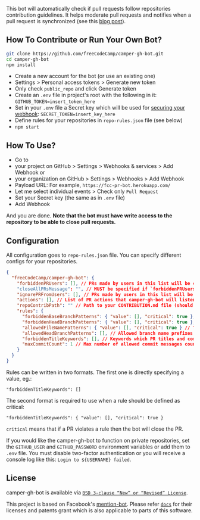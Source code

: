 This bot will automatically check if pull requests follow repositories contribution guidelines. It helps moderate pull requests and notifies when a pull request is synchronized (see this [blog post](https://github.com/blog/964-all-of-the-hooks)).

## How To Contribute or Run Your Own Bot?

```bash
git clone https://github.com/freeCodeCamp/camper-gh-bot.git
cd camper-gh-bot
npm install
```

-  Create a new account for the bot (or use an existing one)
-  Settings > Personal access tokens > Generate new token
-  Only check `public_repo` and click Generate token
-  Create an `.env` file in project's root with the following in it:
`GITHUB_TOKEN=insert_token_here`
-  Set in your `.env` file a Secret key which will be used for [securing your webhook](https://developer.github.com/webhooks/securing/):
`SECRET_TOKEN=insert_key_here`
- Define rules for your repositories in `repo-rules.json` file (see below)
-  `npm start`

## How To Use?

- Go to
 - your project on GitHub > Settings > Webhooks & services > Add Webhook or
 - your organization on GitHub > Settings > Webhooks > Add Webhook
- Payload URL: For example, `https://fcc-pr-bot.herokuapp.com/`
- Let me select individual events > Check only `Pull Request`
- Set your Secret key (the same as in `.env` file)
- Add Webhook

And you are done. **Note that the bot must have write access to the repository to be able to close pull requests.**

## Configuration

All configuration goes to `repo-rules.json` file. You can specify different configs for your repositories.

```json
{
  "freeCodeCamp/camper-gh-bot": {
    "forbiddenPRUsers": [], // PRs made by users in this list will be closed. To close PRs from EVERYONE (except for users in the `ignorePRFromUsers` list) add an asterisk to this array: `"forbiddenPRUsers": ["*"]`
    "closeAllPRsMessage": "", // MUST be specified if `forbiddenPRUsers` array contains a star sumbol (see above)
    "ignorePRFromUsers": [], // PRs made by users in this list will be ignored
    "actions": [], // List of PR actions that camper-gh-bot will listen to
    "repoContribPath": "" // Path to your CONTRIBUTION.md file (should start with a slash, for example, /blob/master/.github/CONTRIBUTING.md)
    "rules": {
      "forbiddenBaseBranchPatterns": { "value": [], "critical": true }, // Do not open PR's against branches from this list
      "forbiddenHeadBranchPatterns": { "value": [], "critical": true }, // Do not open PR's from branches in this list
      "allowedFileNamePatterns": { "value": [], "critical": true } // Test all filenames against this (for expamle, "[\\w\\d-]+\\.md$"]). Close the PR if not all filenames satisfy this rule
      "allowedHeadBranchPatterns": [], // Allowed branch name prefixes
      "forbiddenTitleKeywords": [], // Keywords which PR titles and commit messages should not contain
      "maxCommitCount": 1 // Max number of allowed commit messages count. If exceeded, bot will ask to squash commits.
    }
  }
}
```

Rules can be written in two formats. The first one is directly specifying a value, eg.:
```
"forbiddenTitleKeywords": []
```

The second format is required to use when a rule should be defined as critical:
```
"forbiddenTitleKeywords": { "value": [], "critical": true }
```

`critical` means that if a PR violates a rule then the bot will close the PR.

If you would like the camper-gh-bot to function on private repositories, set the `GITHUB_USER` and `GITHUB_PASSWORD` environment variables or add them to `.env` file. You must disable two-factor authentication or you will receive a console log like this: `Login to ${USERNAME} failed`.

## License

camper-gh-bot is available via [`BSD 3-clause “New” or “Revised” License`](./LICENSE.md).

This project is based on Facebook's [mention-bot](https://github.com/facebook/mention-bot). Please refer [`docs`](./docs/) for their licenses and patents grant which is also applicable to parts of this software.
